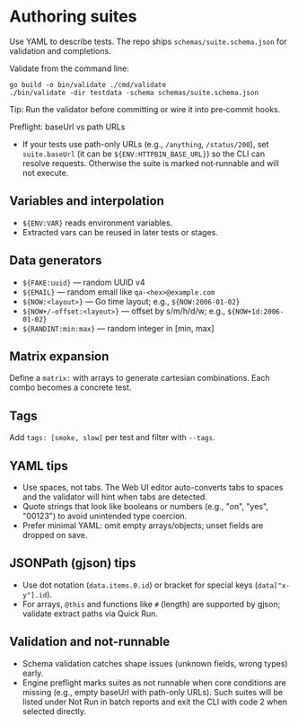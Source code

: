 # Authoring suites

Use YAML to describe tests. The repo ships `schemas/suite.schema.json` for validation and completions.

Validate from the command line:

```
go build -o bin/validate ./cmd/validate
./bin/validate -dir testdata -schema schemas/suite.schema.json
```

Tip: Run the validator before committing or wire it into pre‑commit hooks.

Preflight: baseUrl vs path URLs

- If your tests use path-only URLs (e.g., `/anything`, `/status/200`), set `suite.baseUrl` (it can be `${ENV:HTTPBIN_BASE_URL}`) so the CLI can resolve requests. Otherwise the suite is marked not‑runnable and will not execute.

## Variables and interpolation
- `${ENV:VAR}` reads environment variables.
- Extracted vars can be reused in later tests or stages.

## Data generators
- `${FAKE:uuid}` — random UUID v4
- `${EMAIL}` — random email like `qa-<hex>@example.com`
- `${NOW:<layout>}` — Go time layout; e.g., `${NOW:2006-01-02}`
- `${NOW+/-offset:<layout>}` — offset by s/m/h/d/w; e.g., `${NOW+1d:2006-01-02}`
- `${RANDINT:min:max}` — random integer in [min, max]

## Matrix expansion
Define a `matrix:` with arrays to generate cartesian combinations. Each combo becomes a concrete test.

## Tags
Add `tags: [smoke, slow]` per test and filter with `--tags`.

## YAML tips

- Use spaces, not tabs. The Web UI editor auto-converts tabs to spaces and the validator will hint when tabs are detected.
- Quote strings that look like booleans or numbers (e.g., "on", "yes", "00123") to avoid unintended type coercion.
- Prefer minimal YAML: omit empty arrays/objects; unset fields are dropped on save.

## JSONPath (gjson) tips

- Use dot notation (`data.items.0.id`) or bracket for special keys (`data["x-y"].id`).
- For arrays, `@this` and functions like `#` (length) are supported by gjson; validate extract paths via Quick Run.

## Validation and not-runnable

- Schema validation catches shape issues (unknown fields, wrong types) early.
- Engine preflight marks suites as not runnable when core conditions are missing (e.g., empty baseUrl with path-only URLs). Such suites will be listed under Not Run in batch reports and exit the CLI with code 2 when selected directly.
